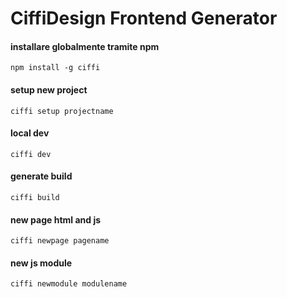 # CiffiDesign Frontend Generator #

#### installare globalmente tramite npm
```
npm install -g ciffi
```
#### setup new project
```
ciffi setup projectname
```
#### local dev
```
ciffi dev
```
#### generate build
```
ciffi build
```
#### new page html and js
```
ciffi newpage pagename
```
#### new js module
```
ciffi newmodule modulename
```